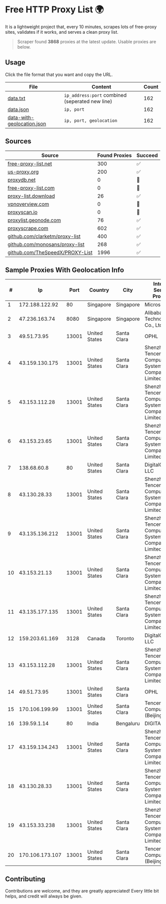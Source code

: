 
# Free HTTP Proxy List 🌍

It is a lightweight project that, every 10 minutes, scrapes lots of free-proxy sites, validates if it works, and serves a clean proxy list.


> Scraper found **3868** proxies at the latest update. Usable proxies are below.

## Usage

Click the file format that you want and copy the URL.


|File|Content|Count|
|----|-------|-----|
|[data.txt](https://raw.githubusercontent.com/themiralay/Proxy-List-World/master/data.txt)|`ip_address:port` combined (seperated new line)|162|
|[data.json](https://raw.githubusercontent.com/themiralay/Proxy-List-World/master/data.json)|`ip, port`|162|
|[data-with-geolocation.json](https://raw.githubusercontent.com/themiralay/Proxy-List-World/master/data-with-geolocation.json)|`ip, port, geolocation`|162|

## Sources

|Source|Found Proxies|Succeed|
|------|-------------|-------|
|[free-proxy-list.net](https://free-proxy-list.net)|300|✅|
|[us-proxy.org](https://www.us-proxy.org)|200|✅|
|[proxydb.net](http://proxydb.net)|0|🚫|
|[free-proxy-list.com](https://free-proxy-list.com/?page=&port=&type%5B%5D=http&type%5B%5D=https&up_time=0&search=Search)|0|🚫|
|[proxy-list.download](https://www.proxy-list.download/HTTP)|26|✅|
|[vpnoverview.com](https://vpnoverview.com/privacy/anonymous-browsing/free-proxy-servers)|0|🚫|
|[proxyscan.io](https://www.proxyscan.io)|0|🚫|
|[proxylist.geonode.com](https://proxylist.geonode.com/api/proxy-list?limit=300&page=1&sort_by=lastChecked&sort_type=desc&protocols=http,https)|76|✅|
|[proxyscrape.com](https://api.proxyscrape.com/v2/?request=displayproxies&protocol=http&timeout=10000&country=all&ssl=all&anonymity=all)|602|✅|
|[github.com/clarketm/proxy-list](https://raw.githubusercontent.com/clarketm/proxy-list/master/proxy-list-raw.txt)|400|✅|
|[github.com/monosans/proxy-list](https://raw.githubusercontent.com/monosans/proxy-list/main/proxies/http.txt)|268|✅|
|[github.com/TheSpeedX/PROXY-List](https://raw.githubusercontent.com/TheSpeedX/PROXY-List/master/http.txt)|1996|✅|


## Sample Proxies With Geolocation Info

|#|Ip|Port|Country|City|Internet Service Provider|
|-|--|----|-------|----|-------------------------|
|1|172.188.122.92|80|Singapore|Singapore|Microsoft|
|2|47.236.163.74|8080|Singapore|Singapore|Alibaba (US) Technology Co., Ltd.|
|3|49.51.73.95|13001|United States|Santa Clara|OPHL|
|4|43.159.130.175|13001|United States|Santa Clara|Shenzhen Tencent Computer Systems Company Limited|
|5|43.153.112.28|13001|United States|Santa Clara|Shenzhen Tencent Computer Systems Company Limited|
|6|43.153.23.65|13001|United States|Santa Clara|Shenzhen Tencent Computer Systems Company Limited|
|7|138.68.60.8|80|United States|Santa Clara|DigitalOcean, LLC|
|8|43.130.28.33|13001|United States|Santa Clara|Shenzhen Tencent Computer Systems Company Limited|
|9|43.135.136.212|13001|United States|Santa Clara|Shenzhen Tencent Computer Systems Company Limited|
|10|43.153.21.13|13001|United States|Santa Clara|Shenzhen Tencent Computer Systems Company Limited|
|11|43.135.177.135|13001|United States|Santa Clara|Shenzhen Tencent Computer Systems Company Limited|
|12|159.203.61.169|3128|Canada|Toronto|DigitalOcean, LLC|
|13|43.153.112.28|13001|United States|Santa Clara|Shenzhen Tencent Computer Systems Company Limited|
|14|49.51.73.95|13001|United States|Santa Clara|OPHL|
|15|170.106.199.99|13001|United States|Santa Clara|Tencent Cloud Computing (Beijing) Co|
|16|139.59.1.14|80|India|Bengaluru|DIGITALOCEAN|
|17|43.159.134.243|13001|United States|Santa Clara|Shenzhen Tencent Computer Systems Company Limited|
|18|43.130.28.33|13001|United States|Santa Clara|Shenzhen Tencent Computer Systems Company Limited|
|19|43.153.33.238|13001|United States|Santa Clara|Shenzhen Tencent Computer Systems Company Limited|
|20|170.106.173.107|13001|United States|Santa Clara|Tencent Cloud Computing (Beijing) Co|



## Contributing

Contributions are welcome, and they are greatly appreciated! Every
little bit helps, and credit will always be given.

